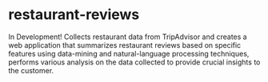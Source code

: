 # restaurant-reviews

In Development! Collects restaurant data from TripAdvisor and creates a web application that summarizes restaurant reviews based on specific features using data-mining and   natural-language processing techniques, performs various analysis on the data collected to provide crucial insights to the customer.

